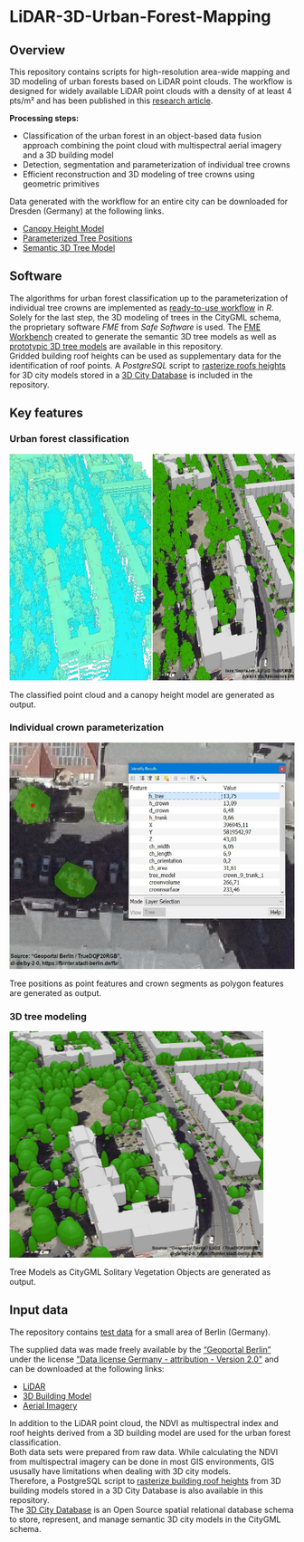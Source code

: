 # LiDAR-3D-Urban-Forest-Mapping

## Overview
This repository contains scripts for high-resolution area-wide mapping and 3D modeling of urban forests based on LiDAR point clouds. 
The workflow is designed for widely available LiDAR point clouds with a density of at least 4 pts/m² and has been published in this [research article](https://doi.org/10.1016/j.ufug.2022.127637).

**Processing steps:** 

* Classification of the urban forest in an object-based data fusion approach combining the point cloud with multispectral aerial imagery and a 3D building model
* Detection, segmentation and parameterization of individual tree crowns 
* Efficient reconstruction and 3D modeling of tree crowns using geometric primitives

Data generated with the workflow for an entire city can be downloaded for Dresden (Germany) at the following links.

* [Canopy Height Model](https://zenodo.org/record/7536524)
* [Parameterized Tree Positions](https://zenodo.org/record/7536550)
* [Semantic 3D Tree Model](https://zenodo.org/record/7536562)

## Software 
The algorithms for urban forest classification up to the parameterization of individual tree crowns are implemented as [ready-to-use workflow](/src/R/urban_forests_classification_and_crown_parameterization.Rmd) in *R*.  
Solely for the last step, the 3D modeling of trees in the CityGML schema, the proprietary software *FME* from *Safe Software* is used. The [FME Workbench](/src/fme_workbench/Create_3D_Tree_Models_geojson2citygml.fmw) created to generate the semantic 3D tree models as well as [prototypic 3D tree models](/data/tree_prototypes) are available in this repository.  
Gridded building roof heights can be used as supplementary data for the identification of roof points. A *PostgreSQL* script to [rasterize roofs heights](/src/postgresql/3DCityDB_rasterize_lod2_roof_heights.pgsql) for 3D city models stored in a [3D City Database](https://www.3dcitydb.org/3dcitydb/) is included in the repository.


## Key features
### Urban forest classification

<img src="images/classification.jpg" height="400">

The classified point cloud and a canopy height model are generated as output.


### Individual crown parameterization

<img src="images/parameterization.jpg" height="400">

Tree positions as point features and crown segments as polygon features are generated as output.


### 3D tree modeling

<img src="images/modeling.jpg" height="400">

Tree Models as CityGML Solitary Vegetation Objects are generated as output.


## Input data
The repository contains [test data](/data) for a small area of Berlin (Germany). 

The supplied data was made freely available by the [“Geoportal Berlin”](https://fbinter.stadt-berlin.de/fb/index.jsp) under the license ["Data license Germany - attribution - Version 2.0"](https://www.govdata.de/dl-de/by-2-0) and can be downloaded at the following links:

* [LiDAR](https://fbinter.stadt-berlin.de/fb/berlin/service_intern.jsp?id=a_als@senstadt&type=FEED)
* [3D Building Model](https://fbinter.stadt-berlin.de/fb/berlin/service_intern.jsp?id=a_lod2@senstadt&type=FEED)
* [Aerial Imagery](https://fbinter.stadt-berlin.de/fb/berlin/service_intern.jsp?id=a_luftbild2020_true_cir@senstadt&type=FEED)

In addition to the LiDAR point cloud, the NDVI as multispectral index and roof heights derived from a 3D building model are used for the urban forest classification.   
Both data sets were prepared from raw data. While calculating the NDVI from multispectral imagery can be done in most GIS environments, GIS ususally have limitations when dealing with 3D city models.  
Therefore, a PostgreSQL script to  [rasterize building roof heights](/src/postgresql/3DCityDB_rasterize_lod2_roof_heights.pgsql) from 3D building models stored in a 3D City Database is also available in this repository.  
The [3D City Database](https://www.3dcitydb.org/3dcitydb/) is an Open Source spatial relational database schema to store, represent, and manage semantic 3D city models in the CityGML schema.

